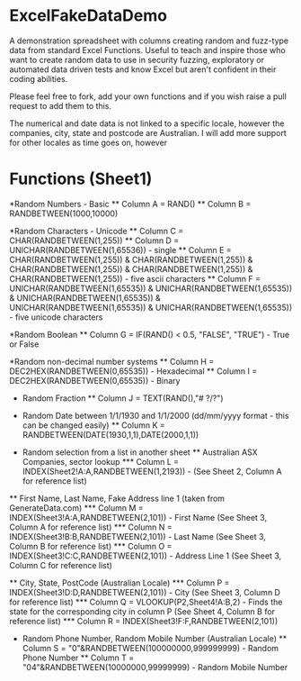 # ExcelFakeDataDemo
A demonstration spreadsheet with columns creating random and fuzz-type data from standard Excel Functions. Useful to teach and inspire those who want to create random data to use in security fuzzing, exploratory or automated data driven tests and know Excel but aren't confident in their coding abilities.

Please feel free to fork, add your own functions and if you wish raise a pull request to add them to this.

The numerical and date data is not linked to a specific locale, however the companies, city, state and postcode are Australian. I will add more support for other locales as time goes on, however

# Functions (Sheet1)

*Random Numbers - Basic
** Column A = RAND()
** Column B = RANDBETWEEN(1000,10000)

*Random Characters - Unicode
** Column C = CHAR(RANDBETWEEN(1,255))
** Column D = UNICHAR(RANDBETWEEN(1,65536)) - single 
** Column E = CHAR(RANDBETWEEN(1,255)) & CHAR(RANDBETWEEN(1,255)) & CHAR(RANDBETWEEN(1,255)) & CHAR(RANDBETWEEN(1,255)) & CHAR(RANDBETWEEN(1,255)) - five ascii characters
** Column F = UNICHAR(RANDBETWEEN(1,65535)) & UNICHAR(RANDBETWEEN(1,65535)) & UNICHAR(RANDBETWEEN(1,65535)) & UNICHAR(RANDBETWEEN(1,65535)) & UNICHAR(RANDBETWEEN(1,65535)) - five unicode characters

*Random Boolean
** Column G = IF(RAND() < 0.5, "FALSE", "TRUE") - True or False

*Random non-decimal number systems
** Column H = DEC2HEX(RANDBETWEEN(0,65535)) - Hexadecimal
** Column I = DEC2HEX(RANDBETWEEN(0,65535)) - Binary

* Random Fraction
** Column J = TEXT(RAND(),"# ?/?")

* Random Date between 1/1/1930 and 1/1/2000 (dd/mm/yyyy format - this can be changed easily)
** Column K = RANDBETWEEN(DATE(1930,1,1),DATE(2000,1,1))

* Random selection from a list in another sheet
** Australian ASX Companies, sector lookup
*** Column L = INDEX(Sheet2!A:A,RANDBETWEEN(1,2193)) - (See Sheet 2, Column A for reference list)

** First Name, Last Name, Fake Address line 1 (taken from GenerateData.com)
*** Column M = INDEX(Sheet3!A:A,RANDBETWEEN(2,101)) - First Name (See Sheet 3, Column A for reference list)
*** Column N = INDEX(Sheet3!B:B,RANDBETWEEN(2,101)) - Last Name (See Sheet 3, Column B for reference list)
*** Column O = INDEX(Sheet3!C:C,RANDBETWEEN(2,101)) - Address Line 1 (See Sheet 3, Column C for reference list)

** City, State, PostCode (Australian Locale)
*** Column P = INDEX(Sheet3!D:D,RANDBETWEEN(2,101)) - City (See Sheet 3, Column D for reference list)
*** Column Q = VLOOKUP(P2,Sheet4!A:B,2) - Finds the state for the corresponding city in column P (See Sheet 4, Column B for reference list)
*** Column R = INDEX(Sheet3!F:F,RANDBETWEEN(2,101))

* Random Phone Number, Random Mobile Number (Australian Locale)
** Column S = "0"&RANDBETWEEN(100000000,999999999) - Random Phone Number
** Column T = "04"&RANDBETWEEN(10000000,99999999) - Random Mobile Number
